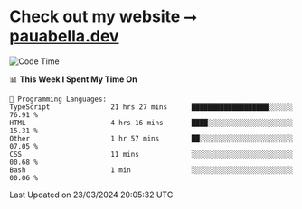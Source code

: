 # Check out my website ⭢ [pauabella.dev](https://pauabella.dev)

<!--START_SECTION:waka-->
![Code Time](http://img.shields.io/badge/Code%20Time-3%2C135%20hrs%2024%20mins-blue)

📊 **This Week I Spent My Time On** 

```text
💬 Programming Languages: 
TypeScript               21 hrs 27 mins      ███████████████████░░░░░░   76.91 % 
HTML                     4 hrs 16 mins       ████░░░░░░░░░░░░░░░░░░░░░   15.31 % 
Other                    1 hr 57 mins        ██░░░░░░░░░░░░░░░░░░░░░░░   07.05 % 
CSS                      11 mins             ░░░░░░░░░░░░░░░░░░░░░░░░░   00.68 % 
Bash                     1 min               ░░░░░░░░░░░░░░░░░░░░░░░░░   00.06 % 
```


 Last Updated on 23/03/2024 20:05:32 UTC
<!--END_SECTION:waka-->
